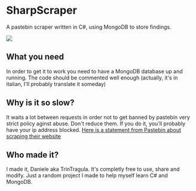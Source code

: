 # SharpScraper
A pastebin scraper written in C#, using MongoDB to store findings.

![](http://pastebin.com/i/pastebin_logo_side_outline.png)


## What you need
In order to get it to work you need to have a MongoDB database up and running. The code should be commented well enough (actually, it's in italian, I'll probably translate it someday)

## Why is it so slow?
It waits a lot between requests in order not to get banned by pastebin very strict policy aginst abuse.
Don't reduce them. If you do it, you'll probably have your ip address blocked.
[Here is a statement from Pastebin about scraping their website](http://pastebin.com/scraping)

## Who made it?
I made it, Daniele aka TrinTragula. It's completly free to use, share and modify. Just a random project I made to help myself learn C# and MongoDB.
